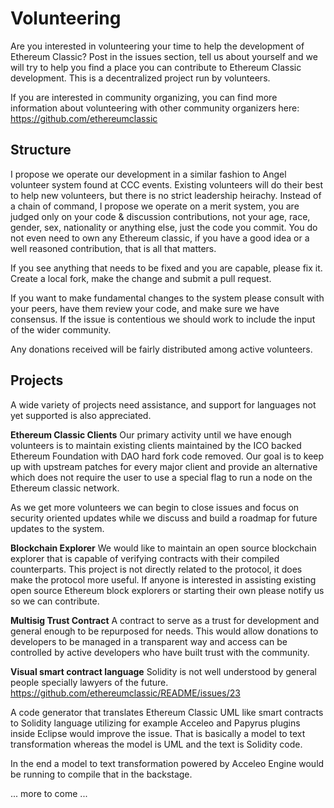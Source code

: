 # Volunteering

Are you interested in volunteering your time to help the development of Ethereum Classic? Post in the issues section, tell us about yourself and we will try to help you find a place you can contribute to Ethereum Classic development. This is a decentralized project run by volunteers.

If you are interested in community organizing, you can find more information about volunteering with other community organizers here: https://github.com/ethereumclassic

## Structure

I propose we operate our development in a similar fashion to Angel
volunteer system found at CCC events. Existing volunteers will do their best to
help new volunteers, but there is no strict leadership heirachy.
Instead of a chain of command, I propose we operate on a merit system, you are judged only on your code & discussion
contributions, not your age, race, gender, sex, nationality or anything else, just
the code you commit. You do not even need to own any Ethereum classic, if you have a good idea or a well reasoned contribution, that is all that matters.

If you see anything that needs to be fixed and you are capable, please
fix it. Create a local fork, make the change and submit a pull
request.

If you want to make fundamental changes to the system please consult
with your peers, have them review your code, and make sure we have
consensus. If the issue is contentious we should work to include the input of the wider
community.

Any donations received will be fairly distributed among active volunteers.

## Projects
A wide variety of projects need assistance, and support for languages not yet supported is also appreciated. 

**Ethereum Classic Clients**
Our primary activity until we have enough volunteers is to maintain existing clients maintained by the ICO backed Ethereum Foundation with DAO hard fork code removed. Our goal is to keep up with upstream patches for every major client and provide an alternative which does not require the user to use a special flag to run a node on the Ethereum classic network. 

As we get more volunteers we can begin to close issues and focus on security oriented updates while we discuss and build a roadmap for future updates to the system.

**Blockchain Explorer**
We would like to maintain an open source blockchain explorer that is capable of verifying contracts with their compiled counterparts. This project is not directly related to the protocol, it does make the protocol more useful. If anyone is interested in assisting existing open source Ethereum block explorers or starting their own please notify us so we can contribute.

**Multisig Trust Contract**
A contract to serve as a trust for development
and general enough to be repurposed for needs. This would allow donations to developers to be managed in a
transparent way and access can be controlled by active developers who
have built trust with the community. 

**Visual smart contract language**
Solidity is not well understood by general people specially lawyers of the future.
https://github.com/ethereumclassic/README/issues/23

A code generator that translates Ethereum Classic UML like smart contracts to Solidity language utilizing for example Acceleo and Papyrus plugins inside Eclipse would improve the issue. That is basically a model to text transformation whereas the model is UML and the text is Solidity code.

In the end a model to text transformation powered by Acceleo Engine would be running to compile that in the backstage.

... more to come ...
